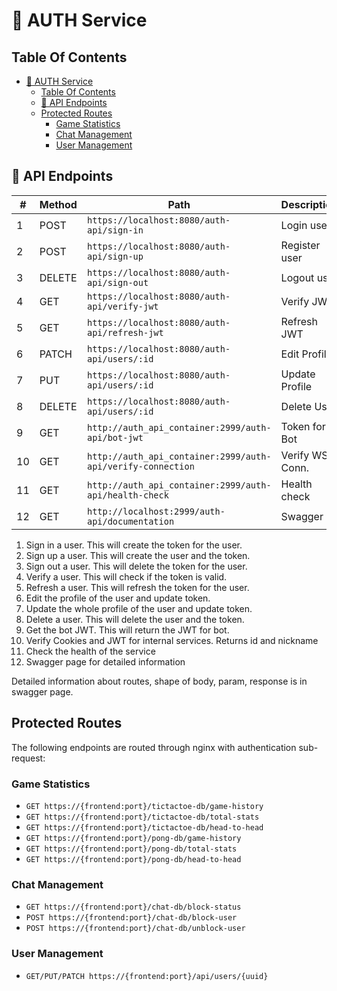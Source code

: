 # 🔐 AUTH Service

## Table Of Contents

- [🔐 AUTH Service](#-auth-service)
  - [Table Of Contents](#table-of-contents)
  - [🔀 API Endpoints](#-api-endpoints)
  - [Protected Routes](#protected-routes)
    - [Game Statistics](#game-statistics)
    - [Chat Management](#chat-management)
    - [User Management](#user-management)

## 🔀 API Endpoints

| #  | Method | Path                                                         | Description     | Microservice     |
| -- | ------ | ------------------------------------------------------------ | --------------- |----------------- |
| 1  | POST   | `https://localhost:8080/auth-api/sign-in`                    | Login user      | Frontend         |
| 2  | POST   | `https://localhost:8080/auth-api/sign-up`                    | Register user   | Frontend         |
| 3  | DELETE | `https://localhost:8080/auth-api/sign-out`                   | Logout user     | Frontend         |
| 4  | GET    | `https://localhost:8080/auth-api/verify-jwt`                 | Verify JWT      | Frontend         |
| 5  | GET    | `https://localhost:8080/auth-api/refresh-jwt`                | Refresh JWT     | Frontend         |
| 6  | PATCH  | `https://localhost:8080/auth-api/users/:id`                  | Edit Profile    | Frontend         |
| 7  | PUT    | `https://localhost:8080/auth-api/users/:id`                  | Update Profile  | Frontend         |
| 8  | DELETE | `https://localhost:8080/auth-api/users/:id`                  | Delete User     | Frontend         |
| 9  | GET    | `http://auth_api_container:2999/auth-api/bot-jwt`            | Token for Bot   | Ai-Bot           |
| 10 | GET    | `http://auth_api_container:2999/auth-api/verify-connection`  | Verify WS Conn. | Pong, Chat, Tic  |
| 11 | GET    | `http://auth_api_container:2999/auth-api/health-check`       | Health check    | Monitoring       |
| 12 | GET    | `http://localhost:2999/auth-api/documentation`               | Swagger         | Everyone         |

1) Sign in a user. This will create the token for the user.
2) Sign up a user. This will create the user and the token.
3) Sign out a user. This will delete the token for the user.
4) Verify a user. This will check if the token is valid.
5) Refresh a user. This will refresh the token for the user.
6) Edit the profile of the user and update token.
7) Update the whole profile of the user and update token.
8) Delete a user. This will delete the user and the token.
9) Get the bot JWT. This will return the JWT for bot.
10) Verify Cookies and JWT for internal services. Returns id and nickname
11) Check the health of the service
12) Swagger page for detailed information

Detailed information about routes, shape of body, param, response is in swagger page. 

## Protected Routes

The following endpoints are routed through nginx with authentication sub-request:

### Game Statistics

- `GET https://{frontend:port}/tictactoe-db/game-history`
- `GET https://{frontend:port}/tictactoe-db/total-stats`
- `GET https://{frontend:port}/tictactoe-db/head-to-head`
- `GET https://{frontend:port}/pong-db/game-history`
- `GET https://{frontend:port}/pong-db/total-stats`
- `GET https://{frontend:port}/pong-db/head-to-head`

### Chat Management

- `GET https://{frontend:port}/chat-db/block-status`
- `POST https://{frontend:port}/chat-db/block-user`
- `POST https://{frontend:port}/chat-db/unblock-user`

### User Management

- `GET/PUT/PATCH https://{frontend:port}/api/users/{uuid}`
